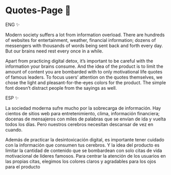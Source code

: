 # Quotes-Page 👋

ENG ✨

Modern society suffers a lot from information overload. There are hundreds of websites for entertainment, weather, financial information; dozens of messengers with thousands of words being sent back and forth every day. But our brains need rest every once in a while.

Apart from practicing digital detox, it’s important to be careful with the information your brains consume. And the idea of the product is to limit the amount of content you are bombarded with to only motivational life quotes of famous leaders. To focus users’ attention on the quotes themselves, we chose the light and pleasant-for-the-eyes colors for the product. The simple font doesn’t distract people from the sayings as well.

ESP ✨

La sociedad moderna sufre mucho por la sobrecarga de información. Hay cientos de sitios web para entretenimiento, clima, información financiera; docenas de mensajeros con miles de palabras que se envían de ida y vuelta todos los días. Pero nuestros cerebros necesitan descansar de vez en cuando.

Además de practicar la desintoxicación digital, es importante tener cuidado con la información que consumen tus cerebros. Y la idea del producto es limitar la cantidad de contenido que se bombardean con solo citas de vida motivacional de líderes famosos. Para centrar la atención de los usuarios en las propias citas, elegimos los colores claros y agradables para los ojos para el producto
